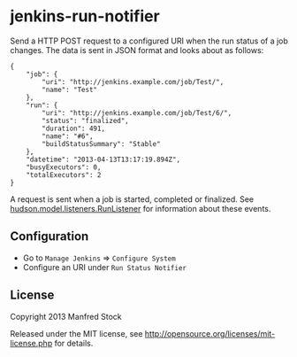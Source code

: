 jenkins-run-notifier
====================

Send a HTTP POST request to a configured URI when the run status of a job
changes. The data is sent in JSON format and looks about as follows:

    {
        "job": {
            "uri": "http://jenkins.example.com/job/Test/",
            "name": "Test"
        },
        "run": {
            "uri": "http://jenkins.example.com/job/Test/6/",
            "status": "finalized",
            "duration": 491,
            "name": "#6",
            "buildStatusSummary": "Stable"
        },
        "datetime": "2013-04-13T13:17:19.894Z",
        "busyExecutors": 0,
        "totalExecutors": 2
    }

A request is sent when a job is started, completed or finalized. See
[hudson.model.listeners.RunListener](http://javadoc.jenkins-ci.org/?hudson/model/listeners/RunListener.html)
for information about these events.

Configuration
-------------

- Go to `Manage Jenkins` => `Configure System`
- Configure an URI under `Run Status Notifier`

License
-------

Copyright 2013 Manfred Stock

Released under the MIT license, see
<http://opensource.org/licenses/mit-license.php> for details.
